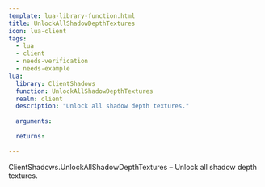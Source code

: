 ```yaml
---
template: lua-library-function.html
title: UnlockAllShadowDepthTextures
icon: lua-client
tags:
  - lua
  - client
  - needs-verification
  - needs-example
lua:
  library: ClientShadows
  function: UnlockAllShadowDepthTextures
  realm: client
  description: "Unlock all shadow depth textures."
  
  arguments:
  
  returns:
    
---
```


<div class="lua__search__keywords">
ClientShadows.UnlockAllShadowDepthTextures &#x2013; Unlock all shadow depth textures.
</div>
